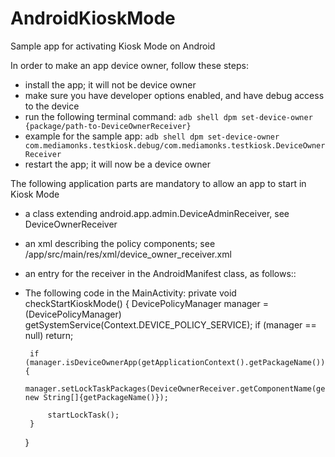 # AndroidKioskMode
Sample app for activating Kiosk Mode on Android

In order to make an app device owner, follow these steps:
 * install the app; it will not be device owner
 * make sure you have developer options enabled, and have debug access to the device
 * run the following terminal command:
		``adb shell dpm set-device-owner {package/path-to-DeviceOwnerReceiver}``
 * example for the sample app:
		``adb shell dpm set-device-owner com.mediamonks.testkiosk.debug/com.mediamonks.testkiosk.DeviceOwnerReceiver``
 * restart the app; it will now be a device owner

The following application parts are mandatory to allow an app to start in Kiosk Mode  
 * a class extending android.app.admin.DeviceAdminReceiver, see DeviceOwnerReceiver
 * an xml describing the policy components; see /app/src/main/res/xml/device_owner_receiver.xml
 * an entry for the receiver in the AndroidManifest class, as follows::
    <receiver
        android:name=".DeviceOwnerReceiver"
        android:description="@string/app_name"
        android:label="@string/app_name"
        android:permission="android.permission.BIND_DEVICE_ADMIN"
        android:exported="true"
        >
        <meta-data
            android:name="android.app.device_admin"
            android:resource="@xml/device_owner_receiver"/>
        <intent-filter>
            <action android:name="android.app.action.DEVICE_ADMIN_ENABLED"/>
            <action android:name="android.app.action.PROFILE_PROVISIONING_COMPLETE"/>
            <action android:name="android.intent.action.BOOT_COMPLETED"/>
            <action android:name="android.app.action.PROFILE_OWNER_CHANGED"/>
            <action android:name="android.app.action.DEVICE_OWNER_CHANGED"/>
        </intent-filter>
    </receiver>
 * The following code in the MainActivity:
    private void checkStartKioskMode() {
        DevicePolicyManager manager = (DevicePolicyManager) getSystemService(Context.DEVICE_POLICY_SERVICE);
        if (manager == null) return;

        if (manager.isDeviceOwnerApp(getApplicationContext().getPackageName())) {
            manager.setLockTaskPackages(DeviceOwnerReceiver.getComponentName(getApplicationContext()), new String[]{getPackageName()});

            startLockTask();
        }
    }
	